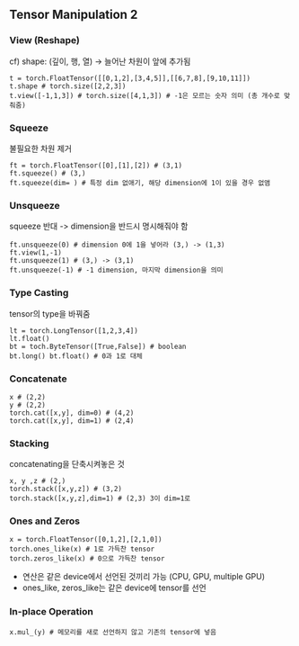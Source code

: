 ## Tensor Manipulation 2
### View (Reshape)
cf) shape: (깊이, 행, 열) -> 늘어난 차원이 앞에 추가됨

```
t = torch.FloatTensor([[0,1,2],[3,4,5]],[[6,7,8],[9,10,11]])
t.shape # torch.size([2,2,3])
t.view([-1,1,3]) # torch.size([4,1,3]) # -1은 모르는 숫자 의미 (총 개수로 맞춰줌)
```

### Squeeze
불필요한 차원 제거
```
ft = torch.FloatTensor([0],[1],[2]) # (3,1)
ft.squeeze() # (3,)
ft.squeeze(dim= ) # 특정 dim 없애기, 해당 dimension에 1이 있을 경우 없앰
```

### Unsqueeze
squeeze 반대 -> dimension을 반드시 명시해줘야 함
```
ft.unsqueeze(0) # dimension 0에 1을 넣어라 (3,) -> (1,3)
ft.view(1,-1)
ft.unsqueeze(1) # (3,) -> (3,1)
ft.unsqueeze(-1) # -1 dimension, 마지막 dimension을 의미
```

### Type Casting
tensor의 type을 바꿔줌
```
lt = torch.LongTensor([1,2,3,4])
lt.float()
bt = toch.ByteTensor([True,False]) # boolean
bt.long() bt.float() # 0과 1로 대체
```

### Concatenate
```
x # (2,2)
y # (2,2)
torch.cat([x,y], dim=0) # (4,2)
torch.cat([x,y], dim=1) # (2,4)
```

### Stacking
concatenating을 단축시켜놓은 것
```
x, y ,z # (2,)
torch.stack([x,y,z]) # (3,2)
torch.stack([x,y,z],dim=1) # (2,3) 3이 dim=1로 
```

### Ones and Zeros
```
x = torch.FloatTensor([0,1,2],[2,1,0])
torch.ones_like(x) # 1로 가득찬 tensor
torch.zeros_like(x) # 0으로 가득찬 tensor
```
- 연산은 같은 device에서 선언된 것끼리 가능 (CPU, GPU, multiple GPU)
- ones_like, zeros_like는 같은 device에 tensor를 선언

### In-place Operation
```
x.mul_(y) # 메모리를 새로 선언하지 않고 기존의 tensor에 넣음
```
